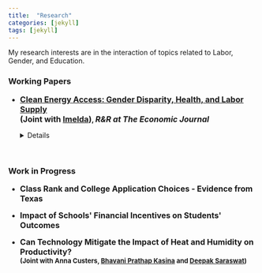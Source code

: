 ```yaml
---
title:  "Research"
categories: [jekyll]
tags: [jekyll]
---
```

<p> My research interests are in the interaction of topics related to Labor, Gender, and Education. 
<!---
<h3 id="job-market-paper">Job Market Paper</h3>
<ul>
  <h4><b>Title of Paper</b>
(<a href=" target="_blank"><em>Draft</em></a>)(<a href="" target="_blank"><em>Slides</em></a>)</h4>
<details><summary>Abstract:</summary><p><font size="2">Abstract here</details>
</ul>
-->
<h3 id="working-papers">Working Papers</h3>
<ul>
 <li><p><b><font size="3"><a href="https://e-archivo.uc3m.es/bitstream/handle/10016/29397/we1919.pdf?sequence=1" target="_blank">Clean Energy Access: Gender Disparity, Health, and Labor Supply </a></font><br /> <font size="3">(Joint with <a href="https://sites.google.com/a/hawaii.edu/imelda/" target="_blank">Imelda</a>)</font>, <em><font size="3">R&R at <span style="font-weight:bold">The Economic Journal</span></font></em></b></p>
<font size="2"><details><summary>Abstract:</summary><p>Women are known to bear the largest share of health, time and labor supply burden associated with a lack of modern energy. In this paper, we study the impact of clean energy access on adult health and labor supply outcomes by exploiting a nationwide rollout of clean cooking fuel program in Indonesia. This program led to a large-scale fuel switching, from kerosene, a dirty fuel, to liquid petroleum gas, a significantly cleaner and efficient cooking fuel than kerosene. Using rich longitudinal survey data from the Indonesia Family Life Survey and the staggered structure of the program roll-out, we find that access to clean cooking led to a significant improvement in women's health, particularly among those who spend most of their time indoors doing housework. We also find an increase in the labor supplied by these women on both intensive and extensive margins, suggesting that having clean and efficient cooking fuel may not only improved women's health but also improve their productivity, subsequently allowing them to supply more market labor. For men, we find an increase in the labor supplied only along the intensive margin, with a higher increase among men in households where women accrued the largest health and labor benefits from the program. These results highlight the role of clean energy in reducing gender-disparity in health and labor participation and point to the existence of positive externality from improved health and productivity of women on other members of the household.</font></p></details> </li>
</ul><br/>

<h3 id="work-in-progress">Work in Progress</h3>
<ul>
  <li><p><b><font size="3">Class Rank and College Application Choices - Evidence from Texas </font> </b></p></li>
  
  <li><p><b><font size="3">Impact of Schools' Financial Incentives on Students' Outcomes </font></b></p></li>
  
  <li><p><b><font size="3">Can Technology Mitigate the Impact of Heat and Humidity on Productivity? </font><br/><font size="2">(Joint with Anna Custers, <a href="https://www.poverty-action.org/people/bhavani-prathap-kasina" target="_blank">Bhavani Prathap Kasina</a> and <a href="https://sites.google.com/view/deepak-saraswat/home?authuser=0" target="_blank">Deepak Saraswat</a>)</font></b></p> </li>
  <!--<h5><b>Foreign Aid and Growth: A Forecast Error Approach (Joint with <a href="https://sites.google.com/view/kevinkuruc/home" target="_blank">Kevin Kuruc</a>)</b></h5>-->
  
</ul> 

